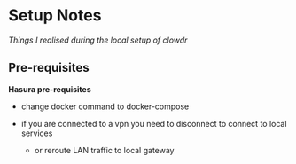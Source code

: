 # Setup Notes
_Things I realised during the local setup of clowdr_


## Pre-requisites 
**Hasura pre-requisites**
- change docker command to docker-compose

- if you are connected to a vpn you need to disconnect to connect to local services
  - or reroute LAN traffic to local gateway
